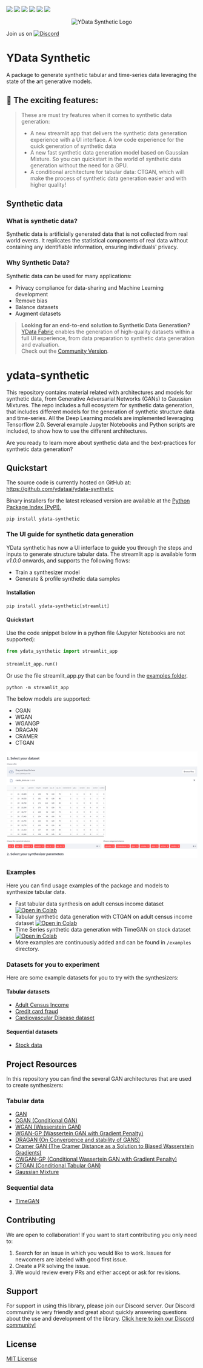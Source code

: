 ![](https://img.shields.io/github/workflow/status/ydataai/ydata-synthetic/prerelease)
![](https://img.shields.io/pypi/status/ydata-synthetic)
[![](https://pepy.tech/badge/ydata-synthetic)](https://pypi.org/project/ydata-synthetic/)
![](https://img.shields.io/badge/python-3.9%20%7C%203.10-blue)
[![](https://img.shields.io/pypi/v/ydata-synthetic)](https://pypi.org/project/ydata-synthetic/)
![](https://img.shields.io/github/license/ydataai/ydata-synthetic)

<p align="center"><img width="300" src="https://assets.ydata.ai/oss/ydata-synthetic_black.png" alt="YData Synthetic Logo"></p>

Join us on [![Discord](https://img.shields.io/badge/Discord-7289DA?style=for-the-badge&logo=discord&logoColor=white)](https://tiny.ydata.ai/dcai-ydata-synthetic)

# YData Synthetic
A package to generate synthetic tabular and time-series data leveraging the state of the art generative models.

## 🎊 The exciting features:
> These are must try features when it comes to synthetic data generation:
  > - A new streamlit app that delivers the synthetic data generation experience with a UI interface. A low code experience for the quick generation of synthetic data
  > - A new fast synthetic data generation model based on Gaussian Mixture. So you can quickstart in the world of synthetic data generation without the need for a GPU.
  > - A conditional architecture for tabular data: CTGAN, which will make the process of synthetic data generation easier and with higher quality!
  
## Synthetic data
### What is synthetic data?
Synthetic data is artificially generated data that is not collected from real world events. It replicates the statistical components of real data without containing any identifiable information, ensuring individuals' privacy.

### Why Synthetic Data?
Synthetic data can be used for many applications:
  - Privacy compliance for data-sharing and Machine Learning development
  - Remove bias
  - Balance datasets
  - Augment datasets

> **Looking for an end-to-end solution to Synthetic Data Generation?**<br>
> [YData Fabric](https://ydata.ai/products/synthetic_data) enables the generation of high-quality datasets within a full UI experience, from data preparation to synthetic data generation and evaluation.<br>
> Check out the [Community Version](https://ydata.ai/ydata-fabric-free-trial).


# ydata-synthetic
This repository contains material related with architectures and models for synthetic data, from Generative Adversarial Networks (GANs) to Gaussian Mixtures.
The repo includes a full ecosystem for synthetic data generation, that includes different models for the generation of synthetic structure data and time-series.
All the Deep Learning models are implemented leveraging Tensorflow 2.0.
Several example Jupyter Notebooks and Python scripts are included, to show how to use the different architectures.

Are you ready to learn more about synthetic data and the bext-practices for synthetic data generation?

## Quickstart
The source code is currently hosted on GitHub at: https://github.com/ydataai/ydata-synthetic

Binary installers for the latest released version are available at the [Python Package Index (PyPI).](https://pypi.org/project/ydata-synthetic/)
```commandline
pip install ydata-synthetic
```

### The UI guide for synthetic data generation

YData synthetic has now a UI interface to guide you through the steps and inputs to generate structure tabular data.
The streamlit app is available form *v1.0.0* onwards, and supports the following flows:
- Train a synthesizer model
- Generate & profile synthetic data samples

#### Installation

```commandline
pip install ydata-synthetic[streamlit]
```
#### Quickstart
Use the code snippet below in a python file (Jupyter Notebooks are not supported):
```python
from ydata_synthetic import streamlit_app

streamlit_app.run()
```

Or use the file streamlit_app.py that can be found in the [examples folder](https://github.com/ydataai/ydata-synthetic/tree/master/examples/streamlit_app.py).

```commandline
python -m streamlit_app
```

The below models are supported:
  - CGAN
  - WGAN
  - WGANGP
  - DRAGAN
  - CRAMER
  - CTGAN

[![Watch the video](assets/streamlit_app.png)](https://youtu.be/ep0PhwsFx0A)

### Examples
Here you can find usage examples of the package and models to synthesize tabular data.
  - Fast tabular data synthesis on adult census income dataset [![Open in Colab](https://colab.research.google.com/assets/colab-badge.svg)](https://colab.research.google.com/github/ydataai/ydata-synthetic/blob/master/examples/regular/models/Fast_Adult_Census_Income_Data.ipynb)
  - Tabular synthetic data generation with CTGAN on adult census income dataset [![Open in Colab](https://colab.research.google.com/assets/colab-badge.svg)](https://colab.research.google.com/github/ydataai/ydata-synthetic/blob/master/examples/regular/models/CTGAN_Adult_Census_Income_Data.ipynb)
  - Time Series synthetic data generation with TimeGAN on stock dataset [![Open in Colab](https://colab.research.google.com/assets/colab-badge.svg)](https://colab.research.google.com/github/ydataai/ydata-synthetic/blob/master/examples/timeseries/TimeGAN_Synthetic_stock_data.ipynb)
  - More examples are continuously added and can be found in `/examples` directory.

### Datasets for you to experiment
Here are some example datasets for you to try with the synthesizers:
#### Tabular datasets
- [Adult Census Income](https://www.kaggle.com/datasets/uciml/adult-census-income)
- [Credit card fraud](https://www.kaggle.com/mlg-ulb/creditcardfraud)
- [Cardiovascular Disease dataset](https://www.kaggle.com/datasets/sulianova/cardiovascular-disease-dataset)

#### Sequential datasets
- [Stock data](https://github.com/ydataai/ydata-synthetic/tree/master/data)

## Project Resources

In this repository you can find the several GAN architectures that are used to create synthesizers:

### Tabular data
  - [GAN](https://arxiv.org/abs/1406.2661)
  - [CGAN (Conditional GAN)](https://arxiv.org/abs/1411.1784)
  - [WGAN (Wasserstein GAN)](https://arxiv.org/abs/1701.07875)
  - [WGAN-GP (Wassertein GAN with Gradient Penalty)](https://arxiv.org/abs/1704.00028)
  - [DRAGAN (On Convergence and stability of GANS)](https://arxiv.org/pdf/1705.07215.pdf)
  - [Cramer GAN (The Cramer Distance as a Solution to Biased Wasserstein Gradients)](https://arxiv.org/abs/1705.10743)
  - [CWGAN-GP (Conditional Wassertein GAN with Gradient Penalty)](https://cameronfabbri.github.io/papers/conditionalWGAN.pdf)
  - [CTGAN (Conditional Tabular GAN)](https://arxiv.org/pdf/1907.00503.pdf)
  - [Gaussian Mixture](https://towardsdatascience.com/gaussian-mixture-models-explained-6986aaf5a95)

### Sequential data
  - [TimeGAN](https://papers.nips.cc/paper/2019/file/c9efe5f26cd17ba6216bbe2a7d26d490-Paper.pdf)

## Contributing
We are open to collaboration! If you want to start contributing you only need to:
  1. Search for an issue in which you would like to work. Issues for newcomers are labeled with good first issue.
  2. Create a PR solving the issue.
  3. We would review every PRs and either accept or ask for revisions.

## Support
For support in using this library, please join our Discord server. Our Discord community is very friendly and great about quickly answering questions about the use and development of the library. [Click here to join our Discord community!](https://tiny.ydata.ai/dcai-ydata-synthetic)

## License
[MIT License](https://github.com/ydataai/ydata-synthetic/blob/master/LICENSE)
